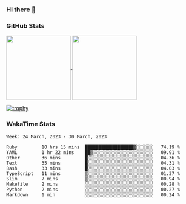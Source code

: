 ### Hi there 👋

### GitHub Stats

<a href="https://github.com/anuraghazra/github-readme-stats">
  <img align="center" height="170px" src="https://github-readme-stats.vercel.app/api/top-langs/?username=tksfjt1024&layout=compact&count_private=true&show_icons=true&show_icons=true&theme=graywhite" />
</a>
<a href="https://github.com/anuraghazra/github-readme-stats">
  <img align="center" height="170px" src="https://github-readme-stats.vercel.app/api?username=tksfjt1024&count_private=true&show_icons=true&show_icons=true&theme=graywhite" />
</a>

[![trophy](https://github-profile-trophy.vercel.app/?username=tksfjt1024)](https://github.com/ryo-ma/github-profile-trophy)

### WakaTime Stats

<!--START_SECTION:waka-->
```text
Week: 24 March, 2023 - 30 March, 2023

Ruby         10 hrs 15 mins  ██████████████████▓░░░░░░   74.19 % 
YAML         1 hr 22 mins    ██▒░░░░░░░░░░░░░░░░░░░░░░   09.91 % 
Other        36 mins         █░░░░░░░░░░░░░░░░░░░░░░░░   04.36 % 
Text         35 mins         █░░░░░░░░░░░░░░░░░░░░░░░░   04.31 % 
Bash         33 mins         █░░░░░░░░░░░░░░░░░░░░░░░░   04.03 % 
TypeScript   11 mins         ▒░░░░░░░░░░░░░░░░░░░░░░░░   01.37 % 
Slim         7 mins          ▒░░░░░░░░░░░░░░░░░░░░░░░░   00.94 % 
Makefile     2 mins          ░░░░░░░░░░░░░░░░░░░░░░░░░   00.28 % 
Python       2 mins          ░░░░░░░░░░░░░░░░░░░░░░░░░   00.27 % 
Markdown     1 min           ░░░░░░░░░░░░░░░░░░░░░░░░░   00.24 % 
```
<!--END_SECTION:waka-->
